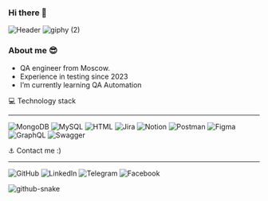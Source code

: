 ### Hi there 👋
![Header](https://github.com/AikokulUlan-qa/AikokulUlan-qa/blob/main/assets/video.gif)
![giphy (2)](https://github.com/AikokulUlan-qa/AikokulUlan-qa/assets/154068607/350bf63a-88f3-45c5-9d5a-7dd83e8fb286)


### About me :sunglasses:
- QA engineer from Moscow.
- Experience in testing since 2023
- I’m currently learning QA Automation





💻 Technology stack
______________________________________________________________________________________________________________
![MongoDB](https://img.shields.io/badge/MongoDB-%234ea94b.svg?style=for-the-badge&logo=mongodb&logoColor=white)
![MySQL](https://img.shields.io/badge/mysql-%2300f.svg?style=for-the-badge&logo=mysql&logoColor=white)
![HTML](https://img.shields.io/badge/html-%23E34F26.svg?style=for-the-badge&logo=html5&logoColor=white)
![Jira](https://img.shields.io/badge/jira-%230A0FFF.svg?style=for-the-badge&logo=jira&logoColor=white)
![Notion](https://img.shields.io/badge/Notion-%23000000.svg?style=for-the-badge&logo=notion&logoColor=white)
![Postman](https://img.shields.io/badge/Postman-FF6C37?style=for-the-badge&logo=postman&logoColor=white)
![Figma](https://img.shields.io/badge/figma-%23F24E1E.svg?style=for-the-badge&logo=figma&logoColor=white)
![GraphQL](https://img.shields.io/badge/-GraphQL-E10098?style=for-the-badge&logo=graphql&logoColor=white)
![Swagger](https://img.shields.io/badge/-Swagger-%23Clojure?style=for-the-badge&logo=swagger&logoColor=white)





⚓ Contact me :)
_________________________________________________________________________________________________________________
![GitHub](https://img.shields.io/badge/github-%23121011.svg?style=for-the-badge&logo=github&logoColor=white)
![LinkedIn](https://img.shields.io/badge/linkedin-%230077B5.svg?style=for-the-badge&logo=linkedin&logoColor=white)
![Telegram](https://img.shields.io/badge/Telegram-2CA5E0?style=for-the-badge&logo=telegram&logoColor=white)
![Facebook](https://img.shields.io/badge/Facebook%20-015BE5?style=for-the-badge&logo=facebook&logoColor=white)


<picture>
  <source media="(prefers-color-scheme: dark)" srcset="github-snake-dark.svg" />
  <source media="(prefers-color-scheme: light)" srcset="github-snake.svg" />
  <img alt="github-snake" src="github-snake.svg" />
</picture>
<!--
**AikokulUlan-qa/AikokulUlan-qa** is a ✨ _special_ ✨ repository because its `README.md` (this file) appears on your GitHub profile.

Here are some ideas to get you started:

- 🔭 I’m currently working on ...
- 🌱 I’m currently learning ...
- 👯 I’m looking to collaborate on ...
- 🤔 I’m looking for help with ...
- 💬 Ask me about ...
- 📫 How to reach me: ...
- 😄 Pronouns: ...
- ⚡ Fun fact: ...
-->

